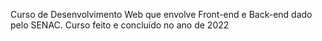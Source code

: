 Curso de Desenvolvimento Web que envolve Front-end e Back-end dado pelo SENAC. Curso feito e concluído no ano de 2022
